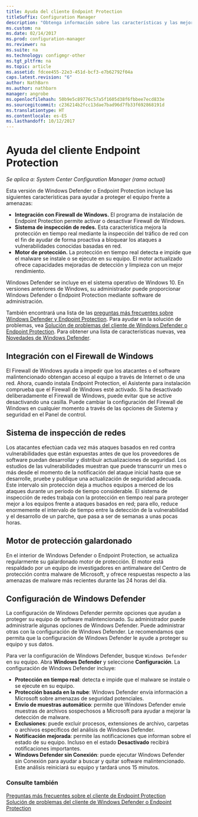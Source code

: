 ```yaml
---
title: Ayuda del cliente Endpoint Protection
titleSuffix: Configuration Manager
description: "Obtenga información sobre las características y las mejoras de Endpoint Protection que ayudan a proteger el equipo frente a amenazas."
ms.custom: na
ms.date: 02/14/2017
ms.prod: configuration-manager
ms.reviewer: na
ms.suite: na
ms.technology: configmgr-other
ms.tgt_pltfrm: na
ms.topic: article
ms.assetid: fdcee455-22e3-451d-bcf3-e7b62792f04a
caps.latest.revision: "6"
author: NathBarn
ms.author: nathbarn
manager: angrobe
ms.openlocfilehash: 50b9e5c89776c57a5f1605d38f6fbbee7ecd833e
ms.sourcegitcommit: c236214b2fcc13dae7bad96d7fb33f692868191d
ms.translationtype: HT
ms.contentlocale: es-ES
ms.lasthandoff: 10/12/2017
---
```

# <a name="endpoint-protection-client-help"></a>Ayuda del cliente Endpoint Protection

*Se aplica a: System Center Configuration Manager (rama actual)*


Esta versión de Windows Defender o Endpoint Protection incluye las siguientes características para ayudar a proteger el equipo frente a amenazas:  

-   **Integración con Firewall de Windows.** El programa de instalación de Endpoint Protection permite activar o desactivar Firewall de Windows.  
-   **Sistema de inspección de redes.** Esta característica mejora la protección en tiempo real mediante la inspección del tráfico de red con el fin de ayudar de forma proactiva a bloquear los ataques a vulnerabilidades conocidas basadas en red.  
-   **Motor de protección.** La protección en tiempo real detecta e impide que el malware se instale o se ejecute en su equipo. El motor actualizado ofrece capacidades mejoradas de detección y limpieza con un mejor rendimiento.  

Windows Defender se incluye en el sistema operativo de Windows 10.  En versiones anteriores de Windows, su administrador puede proporcionar Windows Defender o Endpoint Protection mediante software de administración.

También encontrará una lista de las [preguntas más frecuentes sobre Windows Defender y Endpoint Protection](endpoint-protection-client-faq.md). Para ayudar en la solución de problemas, vea [Solución de problemas del cliente de Windows Defender o Endpoint Protection](troubleshoot-endpoint-client.md). Para obtener una lista de características nuevas, vea [Novedades de Windows Defender](https://support.microsoft.com/help/29276/windows-10-whats-new-in-windows-defender).

## <a name="windows-firewall-integration"></a>Integración con el Firewall de Windows  
 El Firewall de Windows ayuda a impedir que los atacantes o el software malintencionado obtengan acceso al equipo a través de Internet o de una red. Ahora, cuando instala Endpoint Protection, el Asistente para instalación comprueba que el Firewall de Windows esté activado. Si ha desactivado deliberadamente el Firewall de Windows, puede evitar que se active desactivando una casilla. Puede cambiar la configuración del Firewall de Windows en cualquier momento a través de las opciones de Sistema y seguridad en el Panel de control.  

## <a name="network-inspection-system"></a>Sistema de inspección de redes  
 Los atacantes efectúan cada vez más ataques basados en red contra vulnerabilidades que están expuestas antes de que los proveedores de software puedan desarrollar y distribuir actualizaciones de seguridad. Los estudios de las vulnerabilidades muestran que puede transcurrir un mes o más desde el momento de la notificación del ataque inicial hasta que se desarrolle, pruebe y publique una actualización de seguridad adecuada. Este intervalo sin protección deja a muchos equipos a merced de los ataques durante un periodo de tiempo considerable. El sistema de inspección de redes trabaja con la protección en tiempo real para proteger mejor a los equipos frente a ataques basados en red; para ello, reduce enormemente el intervalo de tiempo entre la detección de la vulnerabilidad y el desarrollo de un parche, que pasa a ser de semanas a unas pocas horas.  

## <a name="award-winning-protection-engine"></a>Motor de protección galardonado  
 En el interior de Windows Defender o Endpoint Protection, se actualiza regularmente su galardonado motor de protección. El motor está respaldado por un equipo de investigadores en antimalware del Centro de protección contra malware de Microsoft, y ofrece respuestas respecto a las amenazas de malware más recientes durante las 24 horas del día.  

## <a name="windows-defender-settings"></a>Configuración de Windows Defender
La configuración de Windows Defender permite opciones que ayudan a proteger su equipo de software malintencionado. Su administrador puede administrarle algunas opciones de Windows Defender. Puede administrar otras con la configuración de Windows Defender. Le recomendamos que permita que la configuración de Windows Defender le ayude a proteger su equipo y sus datos.

Para ver la configuración de Windows Defender, busque `Windows Defender` en su equipo. Abra **Windows Defender** y seleccione **Configuración**. La configuración de Windows Defender incluye:
- **Protección en tiempo real**: detecta e impide que el malware se instale o se ejecute en su equipo.
- **Protección basada en la nube**: Windows Defender envía información a Microsoft sobre amenazas de seguridad potenciales.
- **Envío de muestras automático**: permite que Windows Defender envíe muestras de archivos sospechosos a Microsoft para ayudar a mejorar la detección de malware.
- **Exclusiones**: puede excluir procesos, extensiones de archivo, carpetas o archivos específicos del análisis de Windows Defender.
- **Notificación mejorada**: permite las notificaciones que informan sobre el estado de su equipo. Incluso en el estado **Desactivado** recibirá notificaciones importantes.
- **Windows Defender sin Conexión**: puede ejecutar Windows Defender sin Conexión para ayudar a buscar y quitar software malintencionado. Este análisis reiniciará su equipo y tardará unos 15 minutos.

### <a name="see-also"></a>Consulte también  
 [Preguntas más frecuentes sobre el cliente de Endpoint Protection](endpoint-protection-client-faq.md)   
 [Solución de problemas del cliente de Windows Defender o Endpoint Protection](troubleshoot-endpoint-client.md)
